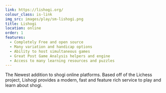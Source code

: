 ```yaml
---
link: https://lishogi.org/
colour_class: is-link
img_src: images/play/sm-lishogi.png
title: Lishogi
location: online
order: 1
features:
  - Completely Free and open source
  - Many variation and handicap options
  - Ability to host simultaneous games
  - Great Post Game Analysis helpers and engine
  - Access to many learning resources and puzzles
---
```

The Newest addition to shogi online platforms. Based off of the Lichess project, Lishogi provides a modern, fast and feature rich service to play and learn about shogi.